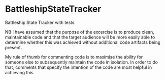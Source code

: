 # BattleshipStateTracker
Battleship State Tracker with tests

NB I have assumed that the purpose of the excercise is to produce clean, maintainable code and that the target audience will be more easily able to determine whether this was achieved without additional code artifacts being present.

My rule of thumb for commenting code is to maximise the ability for someone else to subsequently maintain the code in isolation.  In order to do that, comments that specify the intention of the code are most helpful in achieving this.